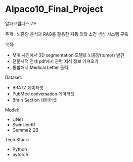 # Alpaco10_Final_Project
알파코캠퍼스 2조

주제 : 뇌종양 분석과 RAG를 활용한 자동 의학 소견 생성 시스템 구축

목적: 
 - MRI 사진에서 3D segmentation 모델로 뇌종양(tumor) 발견
 - 전문서적 전체 pdf에서 관련 지식 정보 가져오기
 - 통합해서 Medical Letter 출력

Dataset:
 - BRATZ 데이터셋
 - PubMed conversation 데이터셋
 - Brain Section 데이터셋

Model:
 - UNet
 - SwinUnetR
 - Gemma2-2B

Tech Stack:
 - Python
 - pytorch
